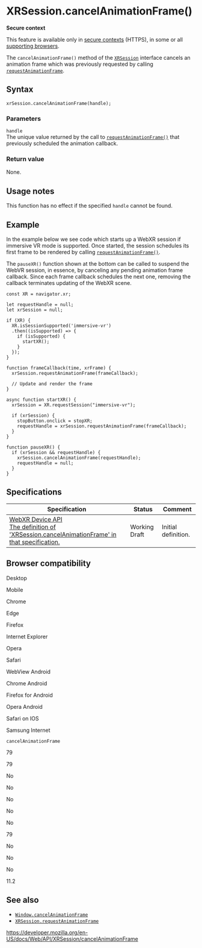 XRSession.cancelAnimationFrame()
================================

**Secure context**

This feature is available only in [secure contexts](https://developer.mozilla.org/en-US/docs/Web/Security/Secure_Contexts) (HTTPS), in some or all [supporting browsers](#browser_compatibility).

The `cancelAnimationFrame()` method of the [`XRSession`](../xrsession) interface cancels an animation frame which was previously requested by calling [`requestAnimationFrame`](requestanimationframe).

Syntax
------

    xrSession.cancelAnimationFrame(handle);

### Parameters

`handle`  
The unique value returned by the call to [`requestAnimationFrame()`](requestanimationframe) that previously scheduled the animation callback.

### Return value

None.

Usage notes
-----------

This function has no effect if the specified `handle` cannot be found.

Example
-------

In the example below we see code which starts up a WebXR session if immersive VR mode is supported. Once started, the session schedules its first frame to be rendered by calling [`requestAnimationFrame()`](requestanimationframe).

The `pauseXR()` function shown at the bottom can be called to suspend the WebVR session, in essence, by canceling any pending animation frame callback. Since each frame callback schedules the next one, removing the callback terminates updating of the WebXR scene.

    const XR = navigator.xr;

    let requestHandle = null;
    let xrSession = null;

    if (XR) {
      XR.isSessionSupported('immersive-vr')
      .then((isSupported) => {
        if (isSupported) {
          startXR();
        }
      });
    }

    function frameCallback(time, xrFrame) {
      xrSession.requestAnimationFrame(frameCallback);

      // Update and render the frame
    }

    async function startXR() {
      xrSession = XR.requestSession("immersive-vr");

      if (xrSession) {
        stopButton.onclick = stopXR;
        requestHandle = xrSession.requestAnimationFrame(frameCallback);
      }
    }

    function pauseXR() {
      if (xrSession && requestHandle) {
        xrSession.cancelAnimationFrame(requestHandle);
        requestHandle = null;
      }
    }

Specifications
--------------

<table><thead><tr class="header"><th>Specification</th><th>Status</th><th>Comment</th></tr></thead><tbody><tr class="odd"><td><a href="https://immersive-web.github.io/webxr/#dom-xrsession-cancelanimationframe">WebXR Device API<br />
<span class="small">The definition of 'XRSession.cancelAnimationFrame' in that specification.</span></a></td><td><span class="spec-wd">Working Draft</span></td><td>Initial definition.</td></tr></tbody></table>

Browser compatibility
---------------------

Desktop

Mobile

Chrome

Edge

Firefox

Internet Explorer

Opera

Safari

WebView Android

Chrome Android

Firefox for Android

Opera Android

Safari on IOS

Samsung Internet

`cancelAnimationFrame`

79

79

No

No

No

No

No

79

No

No

No

11.2

See also
--------

-   [`Window.cancelAnimationFrame`](../window/cancelanimationframe)
-   [`XRSession.requestAnimationFrame`](requestanimationframe)

<a href="https://developer.mozilla.org/en-US/docs/Web/API/XRSession/cancelAnimationFrame" class="_attribution-link">https://developer.mozilla.org/en-US/docs/Web/API/XRSession/cancelAnimationFrame</a>
